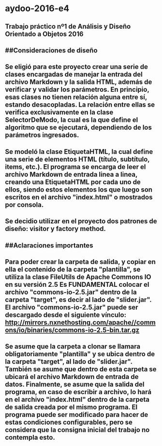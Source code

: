 # aydoo-2016-e4
Trabajo práctico nº1 de Análisis y Diseño Orientado a Objetos 2016
---
##Consideraciones de diseño
--
Se eligió para este proyecto crear una serie de clases encargadas de manejar la entrada del archivo Markdown y la salida HTML, además de verificar y validar los parámetros. En principio, esas clases no tienen relación alguna entre sí, estando desacopladas. La relación entre ellas se verifica exclusivamente en la clase SelectorDeModo, la cual es la que define el algoritmo que se ejecutará, dependiendo de los parámetros ingresados.
---
Se modeló la clase EtiquetaHTML, la cual define una serie de elementos HTML (título, subtítulo, items, etc.). El programa se encarga de leer el archivo Markdown de entrada linea a linea, creando una EtiquetaHTML por cada uno de ellos, siendo estos elementos los que luego son escritos en el archivo "index.html" o mostrados por consola.
---
Se decidio utilizar en el proyecto dos patrones de diseño: visitor y factory method.
---
##Aclaraciones importantes
---
Para poder crear la carpeta de salida, y copiar en ella el contenido de la carpeta "plantilla", se utiliza la clase FileUtils de Apache Commons IO en su versión 2.5 Es FUNDAMENTAL colocar el archivo "commons-io-2.5.jar" dentro de la carpeta "target", es decir al lado de "slider.jar". El archivo "commons-io-2.5.jar" puede ser descargado desde el siguiente vínculo: http://mirrors.nxnethosting.com/apache//commons/io/binaries/commons-io-2.5-bin.tar.gz
---
Se asume que la carpeta a clonar se llamara obligatoriamente "plantilla" y se ubica dentro de la carpeta "target", al lado de "slider.jar". También se asume que dentro de esta carpeta se ubicará el archivo Markdown de entrada de datos. Finalmente, se asume que la salida del programa, en caso de escribir a archivo, lo hará en el archivo "index.html" dentro de la carpeta de salida creada por el mismo programa. El programa puede ser modificado para hacer de estas condiciones configurables, pero  se considera que la consigna inicial del trabajo no contempla esto.
---
